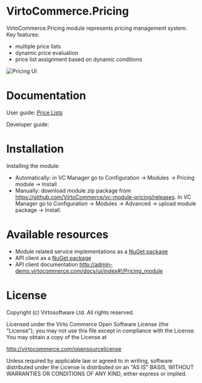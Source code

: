 # VirtoCommerce.Pricing
VirtoCommerce.Pricing module represents pricing management system.
Key features:
* multiple price lists
* dynamic price evaluation
* price list assignment based on dynamic conditions

![Pricing UI](https://cloud.githubusercontent.com/assets/5801549/15568725/ade88e2a-232d-11e6-9486-9bbae8f15fa8.png)


# Documentation
User guide: <a href="https://virtocommerce.com/docs/vc2userguide/price-lists" target="_blank">Price Lists</a>

Developer guide:

# Installation
Installing the module:
* Automatically: in VC Manager go to Configuration -> Modules -> Pricing module -> Install
* Manually: download module zip package from https://github.com/VirtoCommerce/vc-module-pricing/releases. In VC Manager go to Configuration -> Modules -> Advanced -> upload module package -> Install.


# Available resources
* Module related service implementations as a <a href="https://www.nuget.org/packages/VirtoCommerce.PricingModule.Data" target="_blank">NuGet package</a>
* API client as a <a href="https://www.nuget.org/packages/VirtoCommerce.PricingModule.Client" target="_blank">NuGet package</a>
* API client documentation http://admin-demo.virtocommerce.com/docs/ui/index#!/Pricing_module

# License
Copyright (c) Virtosoftware Ltd.  All rights reserved.

Licensed under the Virto Commerce Open Software License (the "License"); you
may not use this file except in compliance with the License. You may
obtain a copy of the License at

http://virtocommerce.com/opensourcelicense

Unless required by applicable law or agreed to in writing, software
distributed under the License is distributed on an "AS IS" BASIS,
WITHOUT WARRANTIES OR CONDITIONS OF ANY KIND, either express or
implied.
